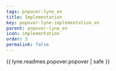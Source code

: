 ```yaml
---
tags: popover-lyne_en
title: Implementation
key: popover-lyne-implementation_en
parent: popover-lyne_en
icon: implementation
order: 3
permalink: false  
---
```

{{ lyne.readmes.popover.popover | safe }}


